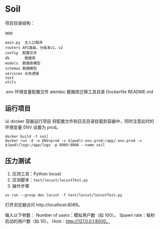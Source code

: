 # Soil



项目目录结构：

app

    main.py  主入口程序
    routers API路由，分版本v1，v2
    config  配置文件
    db       数据库
    models  数据库模型
    schemas 数据模型
    services 业务逻辑
    test
    utils
.env    环境变量配置文件
alembic 数据库迁移工具目录
Dockerfile
README.md

## 运行项目

以 docker 容器运行项目
将配置文件和日志目录挂载到容器中，同时注意此时的环境变量 ENV 设置为 prod。

```
docker build -t soil .
docker run -d -e ENV=prod -v $(pwd)/.env.prod:/app/.env.prod -v $(pwd)/logs:/app/logs -p 8080:8080 --name soil
```

## 压力测试

1. 压测工具：Python locust
2. 压测脚本：`test/locust/locustTest.py`
3. 操作步骤

`uv run --group dev locust -f test/locust/locustTest.py`

打开浏览器访问 http://localhost:8089。

输入以下参数：
    Number of users：模拟用户数（如 100）。
    Spawn rate：每秒启动的用户数（如 10）。
    Host：http://127.0.0.1:8000。



